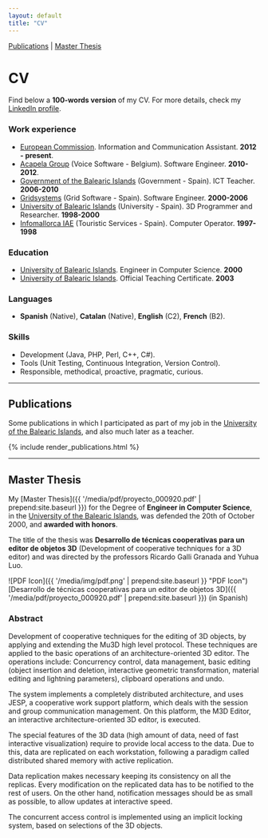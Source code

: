 ```yaml
---
layout: default
title: "CV"
---
```


<p><a href="#publications">Publications</a> | <a href="#master-thesis">Master Thesis</a></p>

# CV

Find below a __100-words version__ of my CV. For more details, check my [LinkedIn profile](https://www.linkedin.com/in/davidsanchezcrespillo).

### Work experience

  * [European Commission](https://ec.europa.eu). Information and Communication Assistant. __2012 - present__.
  * [Acapela Group](https://www.acapela-group.com) (Voice Software - Belgium). Software Engineer. __2010-2012__.
  * [Government of the Balearic Islands](http://www.caib.es) (Government - Spain). ICT Teacher. __2006-2010__
  * [Gridsystems](http://www.gridsystems.com) (Grid Software - Spain). Software Engineer. __2000-2006__
  * [University of Balearic Islands](http://www.uib.es) (University - Spain). 3D Programmer and Researcher. __1998-2000__
  * [Infomallorca IAE](http://www.infomallorca.net) (Touristic Services - Spain). Computer Operator. __1997-1998__

### Education

  * [University of Balearic Islands](http://www.uib.es). Engineer in Computer Science.  __2000__
  * [University of Balearic Islands](http://www.uib.es). Official Teaching Certificate. __2003__

### Languages

  * __Spanish__ (Native), __Catalan__ (Native), __English__ (C2), __French__ (B2).

### Skills

  * Development (Java, PHP, Perl, C++, C#).
  * Tools (Unit Testing, Continuous Integration, Version Control).
  * Responsible, methodical, proactive, pragmatic, curious.

---

## Publications

Some publications in which I participated as part of my job in the [University of the Balearic Islands](http://www.uib.es), and also much later as a 
teacher.

<div>
{% include render_publications.html %}
</div>

---

## Master Thesis

My [Master Thesis]({{ '/media/pdf/proyecto_000920.pdf' | prepend:site.baseurl }}) for the Degree of __Engineer in Computer Science__, in the [University of the Balearic Islands](http://www.uib.es), was defended the 20th of October 2000, and __awarded with honors__.

The title of the thesis was __Desarrollo de técnicas cooperativas para un editor de objetos 3D__ (Development of cooperative techniques for a 3D editor) and was directed by the professors Ricardo Galli Granada and Yuhua Luo.

![PDF Icon]({{ '/media/img/pdf.png' | prepend:site.baseurl }} "PDF Icon") [Desarrollo de técnicas cooperativas para un editor de objetos 3D]({{ '/media/pdf/proyecto_000920.pdf' | prepend:site.baseurl }}) (in Spanish)

### Abstract

Development of cooperative techniques for the editing of 3D objects, by applying and extending the Mu3D high level protocol. These techniques are applied to the basic operations of an architecture-oriented 3D editor. The operations include: Concurrency control, data management, basic editing (object insertion and deletion, interactive geometric transformation, material editing and lightning parameters), clipboard operations and undo.

The system implements a completely distributed architecture, and uses JESP, a cooperative work support platform, which deals with the session and group communication management. On this platform, the M3D Editor, an interactive architecture-oriented 3D editor, is executed.

The special features of the 3D data (high amount of data, need of fast interactive visualization) require to provide local access to the data. Due to this, data are replicated on each workstation, following a paradigm called distributed shared memory with active replication.

Data replication makes necessary keeping its consistency on all the replicas. Every modification on the replicated data has to be notified to the rest of users. On the other hand, notification messages should be as small as possible, to allow updates at interactive speed.

The concurrent access control is implemented using an implicit locking system, based on selections of the 3D objects.

